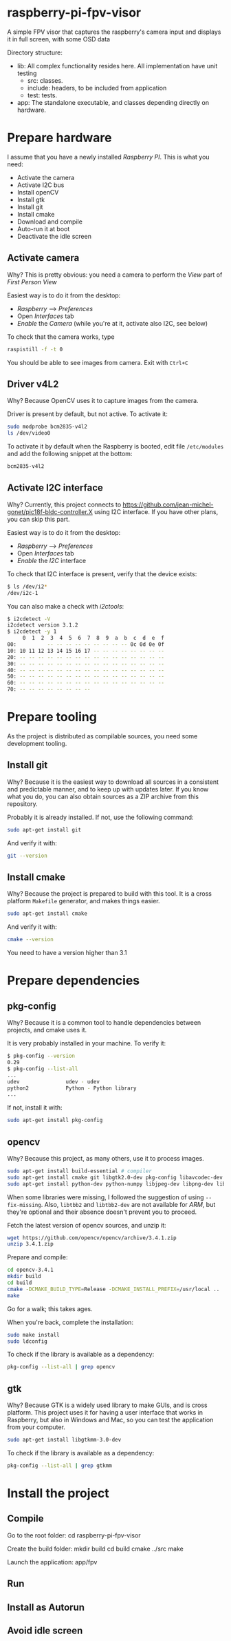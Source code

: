 # raspberry-pi-fpv-visor
A simple FPV visor that captures the raspberry's camera input and displays it in full screen, with some OSD data

Directory structure:
- lib: All complex functionality resides here. All implementation have unit testing
	- src: classes.
	- include: headers, to be included from application
	- test: tests.
- app: The standalone executable, and classes depending directly on hardware.

# Prepare hardware

I assume that you have a newly installed _Raspberry PI_. This is what you need:
- Activate the camera
- Activate I2C bus
- Install openCV
- Install gtk
- Install git
- Install cmake
- Download and compile
- Auto-run it at boot
- Deactivate the idle screen

## Activate camera
Why? This is pretty obvious: you need a camera to perform the _View_ part of _First Person View_

Easiest way is to do it from the desktop:
- _Raspberry_ --> _Preferences_
- Open _Interfaces_ tab
- _Enable_ the _Camera_ (while you're at it, activate also I2C, see below)

To check that the camera works, type
```bash
raspistill -f -t 0
```

You should be able to see images from camera. Exit with ``Ctrl+C``

## Driver v4L2
Why? Because OpenCV uses it to capture images from the camera.

Driver is present by default, but not active. To activate it:

```bash
sudo modprobe bcm2835-v4l2
ls /dev/video0
```

To activate it by default when the Raspberry is booted, edit file ``/etc/modules`` and add the
following snippet at the bottom:

```bash
bcm2835-v4l2
```

## Activate I2C interface
Why? Currently, this project connects to https://github.com/jean-michel-gonet/pic18f-bldc-controller.X using
I2C interface. If you have other plans, you can skip this part. 

Easiest way is to do it from the desktop:
- _Raspberry_ --> _Preferences_
- Open _Interfaces_ tab
- _Enable_ the _I2C_ interface

To check that I2C interface is present, verify that the device exists:

```bash
$ ls /dev/i2*
/dev/i2c-1
```

You can also make a check with _i2ctools_:

```bash
$ i2cdetect -V
i2cdetect version 3.1.2
$ i2cdetect -y 1
     0  1  2  3  4  5  6  7  8  9  a  b  c  d  e  f
00:          -- -- -- -- -- -- -- -- -- 0c 0d 0e 0f 
10: 10 11 12 13 14 15 16 17 -- -- -- -- -- -- -- -- 
20: -- -- -- -- -- -- -- -- -- -- -- -- -- -- -- -- 
30: -- -- -- -- -- -- -- -- -- -- -- -- -- -- -- -- 
40: -- -- -- -- -- -- -- -- -- -- -- -- -- -- -- -- 
50: -- -- -- -- -- -- -- -- -- -- -- -- -- -- -- -- 
60: -- -- -- -- -- -- -- -- -- -- -- -- -- -- -- -- 
70: -- -- -- -- -- -- -- --
```

# Prepare tooling
As the project is distributed as compilable sources, you need some development tooling.

## Install git
Why? Because it is the easiest way to download all sources in a consistent and predictable manner, and to keep up
with updates later. If you know what you do, you can also obtain sources as a ZIP archive from this repository. 

Probably it is already installed. If not, use the following command:

```bash
sudo apt-get install git
```

And verify it with:
```bash
git --version
```

## Install cmake
Why? Because the project is prepared to build with this tool. It is a cross platform ``Makefile`` generator, 
and makes things easier.

```bash
sudo apt-get install cmake
```

And verify it with:
```bash
cmake --version
```

You need to have a version higher than 3.1


# Prepare dependencies

## pkg-config
Why? Because it is a common tool to handle dependencies between projects, and cmake uses it.

It is very probably installed in your machine. To verify it:

```bash
$ pkg-config --version
0.29
$ pkg-config --list-all
...
udev               udev - udev
python2            Python - Python library
...
```

If not, install it with:

```bash
sudo apt-get install pkg-config
```

## opencv
Why? Because this project, as many others, use it to process images.

```bash
sudo apt-get install build-essential # compiler
sudo apt-get install cmake git libgtk2.0-dev pkg-config libavcodec-dev libavformat-dev libswscale-dev # required
sudo apt-get install python-dev python-numpy libjpeg-dev libpng-dev libtiff-dev libjasper-dev libdc1394-22-dev # optional
```

When some libraries were missing, I followed the suggestion of using ``--fix-missing``. Also, ``libtbb2`` and 
``libtbb2-dev`` are not available for _ARM_, but they're optional and their absence doesn't prevent you to proceed.

Fetch the latest version of opencv sources, and unzip it:

```bash
wget https://github.com/opencv/opencv/archive/3.4.1.zip
unzip 3.4.1.zip
```

Prepare and compile:

```bash
cd opencv-3.4.1
mkdir build
cd build
cmake -DCMAKE_BUILD_TYPE=Release -DCMAKE_INSTALL_PREFIX=/usr/local ..
make
```

Go for a walk; this takes ages.

When you're back, complete the installation:

```bash
sudo make install
sudo ldconfig
```

To check if the library is available as a dependency:

```bash
pkg-config --list-all | grep opencv
```

## gtk
Why? Because GTK is a widely used library to make GUIs, and is cross platform. This project uses it for having a user
interface that works in Raspberry, but also in Windows and Mac, so you can test the application from your computer.

```bash
sudo apt-get install libgtkmm-3.0-dev
```

To check if the library is available as a dependency:

```bash
pkg-config --list-all | grep gtkmm
```

# Install the project

## Compile


Go to the root folder:
cd raspberry-pi-fpv-visor

Create the build folder:
mkdir build
cd build
cmake ../src
make

Launch the application:
app/fpv

## Run

## Install as Autorun

## Avoid idle screen
